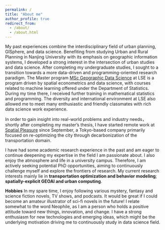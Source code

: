 ```yaml
---
permalink: /
title: "About me"
author_profile: true
redirect_from: 
  - /about/
  - /about.html
---
```


My past experiences combine the interdisciplinary field of urban planning, GISphere, and data science. Benefiting from studying Urban and Rural Planning in Nanjing University with its emphasis on geographic information systems, I developed a strong interest in the intersection of urban studies and data science. After completing my undergraduate studies, I sought to a transition towards a more data-driven and programming-oriented research paradigm. The Master program [MSc Geographic Data Science](https://www.lse.ac.uk/study-at-lse/graduate/msc-geographic-data-science) at LSE is a program driven by spatial econometrics and data science, with courses related to machine learning offered under the Department of Statistics. During my time there, I received further training in mathematical statistics and programming. The diversity and international environment at LSE also allowed me to meet many enthusiastic and friendly classmates with rich data science work experience. 

In order to gain insight into real-world problems and industry needs，shortly after completing my master’s thesis, I have started remote work at [Spatial Pleasure](https://spatial-pleasure.xyz/en/page/2/) since September, a Tokyo-based company primarily focused on re-optimizing the city through decarbonization of the transportation domain.

I have had some academic research experience in the past and am eager to continue deepening my expertise in the field I am passionate about. I also enjoy the atmosphere and life in a university campus. Therefore, I am actively seeking potential PhD opportunities, aiming to continuously challenge myself and explore the frontiers of research. My current research interests mainly lie in **transportation optimization and behavior modeling**; **spatially-explicit GEOAI and urban computing**.


<!-- ------ -->
**Hobbies**
In my spare time, I enjoy following various mystery, fantasy and science fiction novels, TV shows, and podcasts. It would be great if I could become an amateur illustrator of sci-fi novels in the future! I relate somewhat to the word Neophile, as I am a person who holds a positive attitude toward new things, innovation, and change. I have a strong enthusiasm for new technologies and emerging ideas, which might be the underlying motivation driving me to continuously study in data science field.


<!-- **Markdown generator**
------ -->

<!-- Example: editing a markdown file for a talk
![Editing a markdown file for a talk](/images/editing-talk.png) -->

<!-- <div id="artCarousel" class="carousel slide" data-ride="carousel">
  <ol class="carousel-indicators">
    <li data-target="#artCarousel" data-slide-to="0" class="active"></li>
    <li data-target="#artCarousel" data-slide-to="1"></li>
    <li data-target="#artCarousel" data-slide-to="2"></li>
  </ol>
  <div class="carousel-inner">
    <div class="carousel-item active">
      <img src="/images/ENFP.png" class="d-block w-100" alt="Art 1">
      <div class="carousel-caption d-none d-md-block">
        <h5>Art Title 1</h5>
        <p>Happiness: 30.45 | Smile value: 25.99</p>
      </div>
    </div>
    <div class="carousel-item">
      <img src="/images/INFJ.png" class="d-block w-100" alt="Art 2">
      <div class="carousel-caption d-none d-md-block">
        <h5>Art Title 2</h5>
        <p>Happiness: 69.20 | Smile value: 62.83</p>
      </div>
    </div>
    <div class="carousel-item">
      <img src="/images/ENTP.png" class="d-block w-100" alt="Art 3">
      <div class="carousel-caption d-none d-md-block">
        <h5>Art Title 3</h5>
        <p>Happiness: 99.59 | Smile value: 92.33</p>
      </div>
    </div>
  </div>
  <a class="carousel-control-prev" href="#artCarousel" role="button" data-slide="prev">
    <span class="carousel-control-prev-icon" aria-hidden="true"></span>
    <span class="sr-only">Previous</span>
  </a>
  <a class="carousel-control-next" href="#artCarousel" role="button" data-slide="next">
    <span class="carousel-control-next-icon" aria-hidden="true"></span>
    <span class="sr-only">Next</span>
  </a>
</div>

Try to insert interactive plots
<iframe src="images/recreation_data.html" width="100%" height="600px" frameborder="0"></iframe> -->